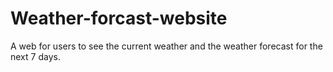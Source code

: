# Weather-forcast-website
A web for users to see the current weather and the weather forecast for the next 7 days.
